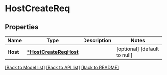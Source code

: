 # HostCreateReq

## Properties
Name | Type | Description | Notes
------------ | ------------- | ------------- | -------------
**Host** | [***HostCreateReqHost**](HostCreateReq_Host.md) |  | [optional] [default to null]

[[Back to Model list]](../README.md#documentation-for-models) [[Back to API list]](../README.md#documentation-for-api-endpoints) [[Back to README]](../README.md)


